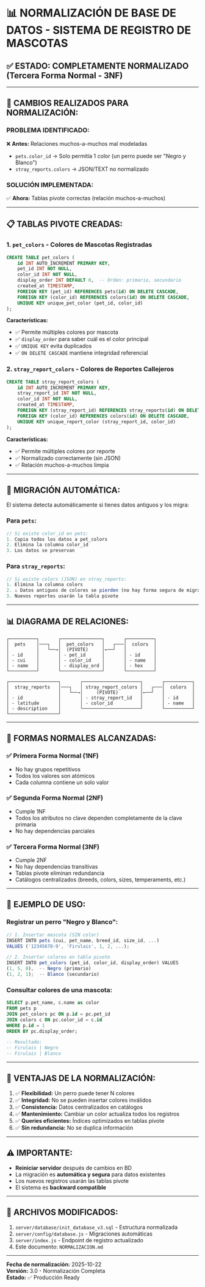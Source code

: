 # 📊 NORMALIZACIÓN DE BASE DE DATOS - SISTEMA DE REGISTRO DE MASCOTAS

## ✅ ESTADO: COMPLETAMENTE NORMALIZADO (Tercera Forma Normal - 3NF)

---

## 🔄 CAMBIOS REALIZADOS PARA NORMALIZACIÓN:

### **PROBLEMA IDENTIFICADO:**
❌ **Antes:** Relaciones muchos-a-muchos mal modeladas
- `pets.color_id` → Solo permitía 1 color (un perro puede ser "Negro y Blanco")
- `stray_reports.colors` → JSON/TEXT no normalizado

### **SOLUCIÓN IMPLEMENTADA:**
✅ **Ahora:** Tablas pivote correctas (relación muchos-a-muchos)

---

## 📋 TABLAS PIVOTE CREADAS:

### **1. `pet_colors` - Colores de Mascotas Registradas**
```sql
CREATE TABLE pet_colors (
    id INT AUTO_INCREMENT PRIMARY KEY,
    pet_id INT NOT NULL,
    color_id INT NOT NULL,
    display_order INT DEFAULT 0,  -- Orden: primario, secundario
    created_at TIMESTAMP,
    FOREIGN KEY (pet_id) REFERENCES pets(id) ON DELETE CASCADE,
    FOREIGN KEY (color_id) REFERENCES colors(id) ON DELETE CASCADE,
    UNIQUE KEY unique_pet_color (pet_id, color_id)
);
```

**Características:**
- ✅ Permite múltiples colores por mascota
- ✅ `display_order` para saber cuál es el color principal
- ✅ `UNIQUE KEY` evita duplicados
- ✅ `ON DELETE CASCADE` mantiene integridad referencial

### **2. `stray_report_colors` - Colores de Reportes Callejeros**
```sql
CREATE TABLE stray_report_colors (
    id INT AUTO_INCREMENT PRIMARY KEY,
    stray_report_id INT NOT NULL,
    color_id INT NOT NULL,
    created_at TIMESTAMP,
    FOREIGN KEY (stray_report_id) REFERENCES stray_reports(id) ON DELETE CASCADE,
    FOREIGN KEY (color_id) REFERENCES colors(id) ON DELETE CASCADE,
    UNIQUE KEY unique_report_color (stray_report_id, color_id)
);
```

**Características:**
- ✅ Permite múltiples colores por reporte
- ✅ Normalizado correctamente (sin JSON)
- ✅ Relación muchos-a-muchos limpia

---

## 🔧 MIGRACIÓN AUTOMÁTICA:

El sistema detecta automáticamente si tienes datos antiguos y los migra:

### **Para `pets`:**
```javascript
// Si existe color_id en pets:
1. Copia todos los datos a pet_colors
2. Elimina la columna color_id
3. Los datos se preservan
```

### **Para `stray_reports`:**
```javascript
// Si existe colors (JSON) en stray_reports:
1. Elimina la columna colors
2. ⚠️ Datos antiguos de colores se pierden (no hay forma segura de migrar JSON)
3. Nuevos reportes usarán la tabla pivote
```

---

## 📊 DIAGRAMA DE RELACIONES:

```
┌──────────┐       ┌───────────────┐       ┌──────────┐
│  pets    │───┐   │  pet_colors   │   ┌───│  colors  │
│          │   └──→│  (PIVOTE)     │←──┘   │          │
│ - id     │       │ - pet_id      │       │ - id     │
│ - cui    │       │ - color_id    │       │ - name   │
│ - name   │       │ - display_ord │       │ - hex    │
└──────────┘       └───────────────┘       └──────────┘

┌──────────────────┐       ┌─────────────────────┐       ┌──────────┐
│  stray_reports   │───┐   │ stray_report_colors │   ┌───│  colors  │
│                  │   └──→│     (PIVOTE)        │←──┘   │          │
│ - id             │       │ - stray_report_id   │       │ - id     │
│ - latitude       │       │ - color_id          │       │ - name   │
│ - description    │       └─────────────────────┘       └──────────┘
└──────────────────┘
```

---

## 🎯 FORMAS NORMALES ALCANZADAS:

### ✅ **Primera Forma Normal (1NF)**
- No hay grupos repetitivos
- Todos los valores son atómicos
- Cada columna contiene un solo valor

### ✅ **Segunda Forma Normal (2NF)**
- Cumple 1NF
- Todos los atributos no clave dependen completamente de la clave primaria
- No hay dependencias parciales

### ✅ **Tercera Forma Normal (3NF)**
- Cumple 2NF
- No hay dependencias transitivas
- Tablas pivote eliminan redundancia
- Catálogos centralizados (breeds, colors, sizes, temperaments, etc.)

---

## 💾 EJEMPLO DE USO:

### **Registrar un perro "Negro y Blanco":**

```javascript
// 1. Insertar mascota (SIN color)
INSERT INTO pets (cui, pet_name, breed_id, size_id, ...) 
VALUES ('12345678-9', 'Firulais', 1, 2, ...);

// 2. Insertar colores en tabla pivote
INSERT INTO pet_colors (pet_id, color_id, display_order) VALUES
(1, 5, 0),  -- Negro (primario)
(1, 2, 1);  -- Blanco (secundario)
```

### **Consultar colores de una mascota:**

```sql
SELECT p.pet_name, c.name as color
FROM pets p
JOIN pet_colors pc ON p.id = pc.pet_id
JOIN colors c ON pc.color_id = c.id
WHERE p.id = 1
ORDER BY pc.display_order;

-- Resultado:
-- Firulais | Negro
-- Firulais | Blanco
```

---

## 🚀 VENTAJAS DE LA NORMALIZACIÓN:

1. ✅ **Flexibilidad:** Un perro puede tener N colores
2. ✅ **Integridad:** No se pueden insertar colores inválidos
3. ✅ **Consistencia:** Datos centralizados en catálogos
4. ✅ **Mantenimiento:** Cambiar un color actualiza todos los registros
5. ✅ **Queries eficientes:** Índices optimizados en tablas pivote
6. ✅ **Sin redundancia:** No se duplica información

---

## ⚠️ IMPORTANTE:

- **Reiniciar servidor** después de cambios en BD
- La migración es **automática y segura** para datos existentes
- Los nuevos registros usarán las tablas pivote
- El sistema es **backward compatible**

---

## 📁 ARCHIVOS MODIFICADOS:

1. `server/database/init_database_v3.sql` - Estructura normalizada
2. `server/config/database.js` - Migraciones automáticas
3. `server/index.js` - Endpoint de registro actualizado
4. Este documento: `NORMALIZACION.md`

---

**Fecha de normalización:** 2025-10-22  
**Versión:** 3.0 - Normalización Completa  
**Estado:** ✅ Producción Ready
